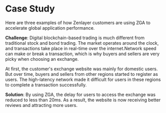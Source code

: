 # Case Study

Here are three examples of how Zenlayer customers are using ZGA to accelerate global application performance.

**Challenge**: Digital blockchain-based trading is much different from traditional stock and bond trading. The market operates around the clock, and transactions take place in real-time over the internet.Network speed can make or break a transaction, which is why buyers and sellers are very picky when choosing an exchange.&#x20;

At first, the customer's exchange website was mainly for domestic users. But over time, buyers and sellers from other regions started to register as users. The high-latency network made it difficult for users in these regions to complete a transaction successfully.

**Solution**: By using ZGA, the delay for users to access the exchange was reduced to less than 20ms. As a result, the website is now receiving better reviews and attracting more users.
